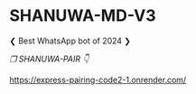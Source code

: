 # SHANUWA-MD-V3
❮ Best WhatsApp bot of 2024 ❯

*❐ SHANUWA-PAIR 👇*

https://express-pairing-code2-1.onrender.com/
